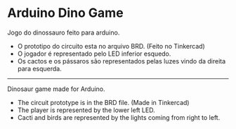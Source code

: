 # Arduino Dino Game
Jogo do dinossauro feito para arduino.
* O prototipo do circuito esta no arquivo BRD. (Feito no Tinkercad)
* O jogador é representado pelo LED inferior esquedo.
* Os cactos e os pássaros são representados pelas luzes vindo da direita para esquerda.
------------
Dinosaur game made for Arduino.
* The circuit prototype is in the BRD file. (Made in Tinkercad)
* The player is represented by the lower left LED.
* Cacti and birds are represented by the lights coming from right to left.
